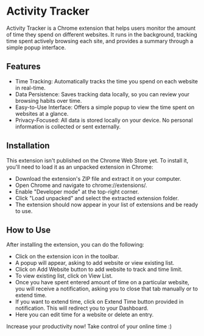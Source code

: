# Activity Tracker

Activity Tracker is a Chrome extension that helps users monitor the amount of time they spend on different websites. It runs in the background, tracking time spent actively browsing each site, and provides a summary through a simple popup interface.

## Features
- Time Tracking: Automatically tracks the time you spend on each website in real-time.
- Data Persistence: Saves tracking data locally, so you can review your browsing habits over time.
- Easy-to-Use Interface: Offers a simple popup to view the time spent on websites at a glance.
- Privacy-Focused: All data is stored locally on your device. No personal information is collected or sent externally.

## Installation
This extension isn't published on the Chrome Web Store yet. To install it, you'll need to load it as an unpacked extension in Chrome:

- Download the extension's ZIP file and extract it on your computer.
- Open Chrome and navigate to chrome://extensions/.
- Enable "Developer mode" at the top-right corner.
- Click "Load unpacked" and select the extracted extension folder.
- The extension should now appear in your list of extensions and be ready to use.

## How to Use
After installing the extension, you can do the following:

- Click on the extension icon in the toolbar.
- A popup will appear, asking to add website or view existing list.
- Click on Add Website button to add website to track and time limit.
- To view existing list, click on View List.
- Once you have spent entered amount of time on a particular website, you will receive a notification, asking you to close that tab manually or to extend time.
- If you want to extend time, click on Extend Time button provided in notification. This will redirect you to your Dashboard.
- Here you can edit time for a website or delete an entry.

Increase your productivity now! Take control of your online time :)
